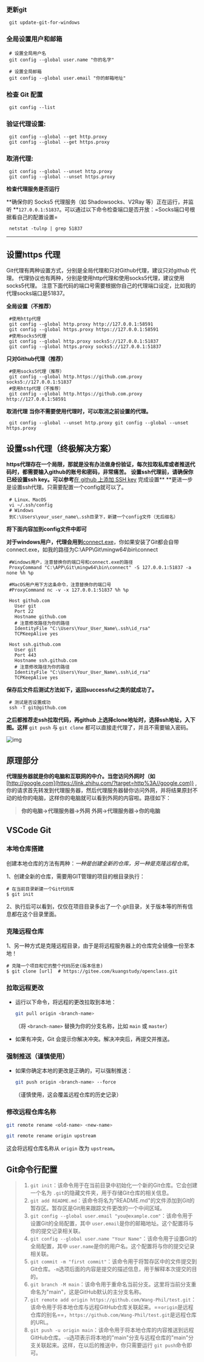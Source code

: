 ### **更新git**

```
 git update-git-for-windows
```

### **全局设置用户和邮箱**

```
 # 设置全局用户名
 git config --global user.name "你的名字"
 
 # 设置全局邮箱
 git config --global user.email "你的邮箱地址"
```

### **检查 Git 配置**

```
 git config --list
```

### **验证代理设置:**

```
 git config --global --get http.proxy
 git config --global --get https.proxy
```

### **取消代理:**

```
 git config --global --unset http.proxy
 git config --global --unset https.proxy
```

**检查代理服务是否运行**

**确保你的 Socks5 代理服务（如 Shadowsocks、V2Ray 等）正在运行，并监听 **`127.0.0.1:51837`。可以通过以下命令检查端口是否开放：=Socks端口号根据看自己的配置设置=

```
 netstat -tulnp | grep 51837
```



---

## 设置https 代理

Git代理有两种设置方式，分别是全局代理和只对Github代理，建议只对github 代理。
代理协议也有两种，分别是使用http代理和使用socks5代理，建议使用socks5代理。
注意下面代码的端口号需要根据你自己的代理端口设定，比如我的代理socks端口是51837。

**全局设置（不推荐）**

```
 #使用http代理 
 git config --global http.proxy http://127.0.0.1:58591
 git config --global https.proxy https://127.0.0.1:58591
 #使用socks5代理
 git config --global http.proxy socks5://127.0.0.1:51837
 git config --global https.proxy socks5://127.0.0.1:51837
```

**只对Github代理（推荐）**

```
 #使用socks5代理（推荐）
 git config --global http.https://github.com.proxy socks5://127.0.0.1:51837
 #使用http代理（不推荐）
 git config --global http.https://github.com.proxy http://127.0.0.1:58591
```

**取消代理**
**当你不需要使用代理时，可以取消之前设置的代理。**

```
 git config --global --unset http.proxy git config --global --unset https.proxy
```



## 设置ssh代理（终极解决方案）

**https代理存在一个局限，那就是没有办法做身份验证，每次拉取私库或者推送代码时，都需要输入github的账号和密码，非常痛苦。**
**设置ssh代理前，请确保你已经设置ssh key。可以参考**[在 github 上添加 SSH key](https://link.zhihu.com/?target=https%3A//tjfish.github.io/posts/%E5%9C%A8github%E4%B8%8A%E6%B7%BB%E5%8A%A0SSH-key/) 完成设置**
**更进一步是设置ssh代理。只需要配置一个config就可以了。

```
 # Linux、MacOS
 vi ~/.ssh/config
 # Windows 
 到C:\Users\your_user_name\.ssh目录下，新建一个config文件（无后缀名）
```

**将下面内容加到config文件中即可**

**对于windows用户，代理会用到**[connect.exe](https://zhida.zhihu.com/search?content_id=195148009&content_type=Article&match_order=1&q=connect.exe&zhida_source=entity)，你如果安装了Git都会自带connect.exe，如我的路径为C:\APP\Git\mingw64\bin\connect

```
 #Windows用户，注意替换你的端口号和connect.exe的路径
 ProxyCommand "C:\APP\Git\mingw64\bin\connect" -S 127.0.0.1:51837 -a none %h %p
 
 #MacOS用户用下方这条命令，注意替换你的端口号
 #ProxyCommand nc -v -x 127.0.0.1:51837 %h %p
 
 Host github.com
   User git
   Port 22
   Hostname github.com
   # 注意修改路径为你的路径
   IdentityFile "C:\Users\Your_User_Name\.ssh\id_rsa"
   TCPKeepAlive yes
 
 Host ssh.github.com
   User git
   Port 443
   Hostname ssh.github.com
   # 注意修改路径为你的路径
   IdentityFile "C:\Users\Your_User_Name\.ssh\id_rsa"
   TCPKeepAlive yes
```

**保存后文件后测试方法如下，返回successful之类的就成功了。**

```
 # 测试是否设置成功
 ssh -T git@github.com
```

**之后都推荐走ssh拉取代码，再github 上选择clone地址时，选择ssh地址，入下图。这样** `git push` 与 `git clone` 都可以直接走代理了，并且不需要输入密码。

![img](https://pic4.zhimg.com/v2-0e58a44f513be7005919b320222f2985_1440w.jpg)

## 原理部分

**代理服务器就是你的电脑和互联网的中介。当您访问外网时（如**[http://google.com](https://link.zhihu.com/?target=http%3A//google.com)) , 你的请求首先转发到代理服务器，然后代理服务器替你访问外网，并将结果原封不动的给你的电脑，这样你的电脑就可以看到外网的内容啦。路径如下：

> **你的电脑->代理服务器->外网**
> **外网->代理服务器->你的电脑**



## VSCode  Git

### **本地仓库搭建**

创建本地仓库的方法有两种：*一种是创建全新的仓库，另一种是克隆远程仓库*。

1、创建全新的仓库，需要用GIT管理的项目的根目录执行：

```
# 在当前目录新建一个Git代码库
$ git init
```

2、执行后可以看到，仅仅在项目目录多出了一个.git目录，关于版本等的所有信息都在这个目录里面。

### 克隆远程仓库

1、另一种方式是克隆远程目录，由于是将远程服务器上的仓库完全镜像一份至本地！

```
# 克隆一个项目和它的整个代码历史(版本信息)
$ git clone [url]  # https://gitee.com/kuangstudy/openclass.git
```

###  **拉取远程更改**

* 运行以下命令，将远程的更改拉取到本地：

  ```bash
  git pull origin <branch-name>
  ```

  （将 `<branch-name>` 替换为你的分支名称，比如 `main` 或 `master`）

* 如果有冲突，Git 会提示你解决冲突。解决冲突后，再提交并推送。

### **强制推送（谨慎使用）**

* 如果你确定本地的更改是正确的，可以强制推送：

  ```bash
  git push origin <branch-name> --force
  ```

  （谨慎使用，这会覆盖远程仓库的历史记录）


### 修改远程仓库名称

```bash
git remote rename <old-name> <new-name>
```

```bash
git remote rename origin upstream
```

这会将远程仓库名称从 `origin` 改为 `upstream`。



## Git命令行配置

> 1. `git init`：该命令用于在当前目录中初始化一个新的Git仓库。它会创建一个名为 `.git`的隐藏文件夹，用于存储Git仓库的相关信息。
> 2. `git add README.md`：该命令将名为"README.md"的文件添加到Git的暂存区。暂存区是Git用来跟踪文件更改的一个中间区域。
> 3. `git config --global user.email "you@example.com"`：该命令用于设置Git的全局配置，其中 `user.email`是你的邮箱地址。这个配置将与你的提交记录相关联。
> 4. `git config --global user.name "Your Name"`：该命令用于设置Git的全局配置，其中 `user.name`是你的用户名。这个配置将与你的提交记录相关联。
> 5. `git commit -m "first commit"`：该命令用于将暂存区中的文件提交到Git仓库。`-m`选项后面的内容是提交的描述信息，用于解释本次提交的目的。
> 6. `git branch -M main`：该命令用于重命名当前分支。这里将当前分支重命名为"main"，这是GitHub默认的主分支名称。
> 7. `git remote add origin https://github.com/Wang-Phil/test.git`：该命令用于将本地仓库与远程GitHub仓库关联起来。==`origin`是远程仓库的别名==，`https://github.com/Wang-Phil/test.git`是远程仓库的URL。
> 8. `git push -u origin main`：该命令用于将本地仓库的内容推送到远程GitHub仓库。`-u`选项表示将本地的"main"分支与远程仓库的"main"分支关联起来。这样，在以后的推送中，你只需要运行 `git push`命令即可。







